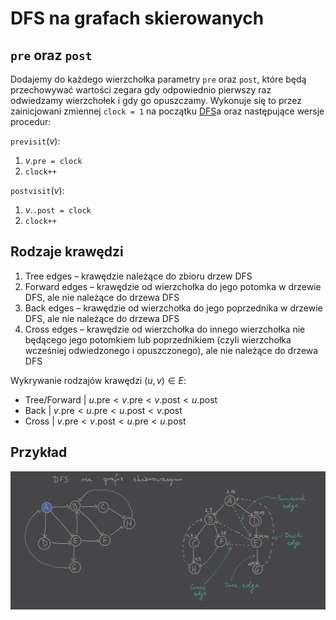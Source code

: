 # DFS na grafach skierowanych

## `pre` oraz `post`

Dodajemy do każdego wierzchołka parametry `pre` oraz `post`, które będą przechowywać wartości zegara gdy odpowiednio pierwszy raz odwiedzamy wierzchołek i gdy go opuszczamy. Wykonuje się to przez zainicjowani zmiennej `clock = 1` na początku [DFS](depth-first-search.md)a oraz następujące wersje procedur:

`previsit`$(v)$:
1. $v.$`pre = clock`
2. `clock++`

`postvisit`$(v)$:
1. $v.$`.post = clock`
2. `clock++`

## Rodzaje krawędzi

1. Tree edges – krawędzie należące do zbioru drzew DFS
2. Forward edges – krawędzie od wierzchołka do jego potomka w drzewie DFS, ale nie należące do drzewa DFS
3. Back edges – krawędzie od wierzchołka do jego poprzednika w drzewie DFS, ale nie należące do drzewa DFS
4. Cross edges – krawędzie od wierzchołka do innego wierzchołka nie będącego jego potomkiem lub poprzednikiem (czyli wierzchołka wcześniej odwiedzonego i opuszczonego), ale nie należące do drzewa DFS

Wykrywanie rodzajów krawędzi $(u,v) \in E$:
- Tree/Forward | $u.\mathrm{pre} < v.\mathrm{pre} < v.\mathrm{post} < u.\mathrm{post}$
- Back | $v.\mathrm{pre} < u.\mathrm{pre} < u.\mathrm{post} < v.\mathrm{post}$
- Cross | $v.\mathrm{pre} < v.\mathrm{post} < u.\mathrm{pre} < u.\mathrm{post}$

## Przykład

![example](dfs-directed-graph-example.png)
